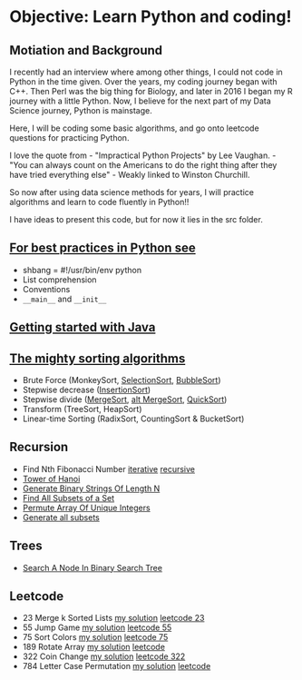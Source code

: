 # Objective: Learn Python and coding!
## Motiation and Background
I recently had an interview where among other things, I could not code in Python in the time given. Over the years, my coding journey began with C++. Then Perl was the big thing for Biology, and later in 2016 I began my R journey with a little Python. Now, I believe for the next part of my Data Science journey, Python is mainstage.

Here, I will be coding some basic algorithms, and go onto leetcode questions for practicing Python.

I love the quote from - "Impractical Python Projects" by Lee Vaughan. - "You can always count on the Americans to do the right thing after they have tried everything else" - Weakly linked to Winston Churchill. 

So now after using data science methods for years, I will practice algorithms and learn to code fluently in Python!!

I have ideas to present this code, but for now it lies in the src folder.

## [For best practices in Python see](Best_Practices_Python.md)
- shbang  = #!/usr/bin/env python
- List comprehension
- Conventions
- `__main__` and `__init__`

## [Getting started with Java](getting_started_with_JAVA.md)

## [The mighty sorting algorithms](SortingAlgorithms.md)
- Brute Force (MonkeySort, [SelectionSort](src/SelectionSort.py), [BubbleSort](src/BubbleSort.py))
- Stepwise decrease ([InsertionSort](src/InsertSort.py))
- Stepwise divide ([MergeSort](src/MergeSort_Pythony.py), [alt MergeSort](src/MergeSort.py), [QuickSort](src/QuickSort.py))
- Transform (TreeSort, HeapSort)
- Linear-time Sorting (RadixSort, CountingSort & BucketSort)

## Recursion
- Find Nth Fibonacci Number [iterative](src/FibonacciNumber_iter.py) [recursive](src/FibonacciNumber_recursive.py)
- [Tower of Hanoi](src/TowerOfHanoi.py)
- [Generate Binary Strings Of Length N](src/getBinaryStringsOfLengthN.py)
- [Find All Subsets of a Set](src/FindAllSubsets.py)
- [Permute Array Of Unique Integers](src/getPermutations.py)
- [Generate all subsets](src/generate_all_subsets.py)

## Trees
- [Search A Node In Binary Search Tree](Search_A_Node_In_Binary_Search_Tree.py)

## Leetcode
- 23 Merge k Sorted Lists [my solution](src/MergeKSortedLists.py)  [leetcode 23](https://leetcode.com/problems/merge-k-sorted-lists/description/)
- 55 Jump Game [my solution](src/LC55_JumpGame.py)    [leetcode 55](https://leetcode.com/problems/jump-game/description/)
- 75 Sort Colors [my solution](src/LC75_SortColors.py)   [leetcode 75](https://leetcode.com/problems/sort-colors/description/)  
- 189 Rotate Array [my solution](src/LC189_RotateArray.py) [leetcode](https://leetcode.com/problems/rotate-array/description/)
- 322 Coin Change [my solution](src/LC322_CoinChange.py)    [leetcode 322](https://leetcode.com/problems/coin-change/description/)
- 784 Letter Case Permutation [my solution](src/LC784_LetterCasePermutation.py) [leetcode](https://leetcode.com/problems/letter-case-permutation/submissions/1361450478/)